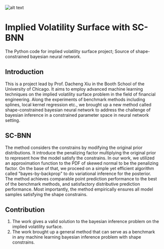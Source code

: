 ![alt text](https://github.com/TYtianyang/IVS/tree/main/pic/ivs.png)

# Implied Volatility Surface with SC-BNN

The Python code for implied volatility surface project; Source of shape-constrained bayesian neural network.

## Introduction
This is a project lead by Prof. Dacheng Xiu in the Booth School of the University of Chicago. It aims to employ advanced machine learning techniques on the implied volatility surface problem in the field of financial engineering. Along the experiments of benchmark methods including splines, local kernel regression etc., we brought up a new method called shape-constrained bayesian neural network to address the challenge of bayesian inference in a constrained parameter space in neural network setting. 

## SC-BNN
The method considers the constrains by modifying the original prior distributions. It introduce the penalizing factor multiplying the original prior to represent how the model satisfy the constrains. In our work, we utilized an approximation function to the PDF of skewed normal to be the penalizing factor. On the base of that, we proceed on a simple yet efficient algorithm called "bayes-by-backprop" to do variational inference for the posterior. The method achieves comparable point prediction performance to the best of the benchmark methods, and satisfactory distributive prediction performance. Most importantly, the method empirically ensures all model samples satisfying the shape constrains.

## Contribution
1) The work gives a valid solution to the bayesian inference problem on the implied volatility surface.
2) The work brought up a general method that can serve as a benchmark in any machine learning bayesian inference problem with shape constrains.

